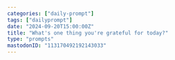 ```yaml
---
categories: ["daily-prompt"]
tags: ["dailyprompt"]
date: "2024-09-20T15:00:00Z"
title: "What's one thing you're grateful for today?"
type: "prompts"
mastodonID: "113170492192143033"
---
```

